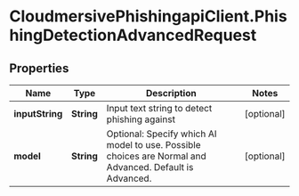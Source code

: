 # CloudmersivePhishingapiClient.PhishingDetectionAdvancedRequest

## Properties
Name | Type | Description | Notes
------------ | ------------- | ------------- | -------------
**inputString** | **String** | Input text string to detect phishing against | [optional] 
**model** | **String** | Optional: Specify which AI model to use.  Possible choices are Normal and Advanced.  Default is Advanced. | [optional] 


